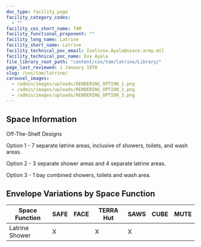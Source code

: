```yaml
---
doc_type: facility_page
facility_category_codes:
  - ""
facility_cos_short_name: TAM
facility_functional_proponent: ""
facility_long_name: Latrine
facility_short_name: Latrine
facility_technical_poc_email: Ivelisse.Ayala@usace.army.mil
facility_technical_poc_name: Evy Ayala
file_library_root_path: "content/cos/tam/latrine/Library/"
page_last_reviewed: 1 January 1970
slug: /cos/tam/latrine/
carousel_images:
  - /admin/images/uploads/RENDERING_OPTION_1.png
  - /admin/images/uploads/RENDERING_OPTION_2.png
  - /admin/images/uploads/RENDERING_OPTION_3.png
---
```


## Space Information

Off-The-Shelf Designs

Option 1 - 7 separate latrine areas, inclusive of showers, toilets, and wash areas.

Option 2 - 3 separate shower areas and 4 separate latrine areas.

Option 3 - 1 bay combined showers, toilets and wash area.

## Envelope Variations by Space Function

| Space Function | SAFE | FACE | TERRA Hut | SAWS | CUBE | MUTE |
| -------------- | ---- | ---- | --------- | ---- | ---- | ---- |
| Latrine Shower | X    |      | X         | X    |      |      |
